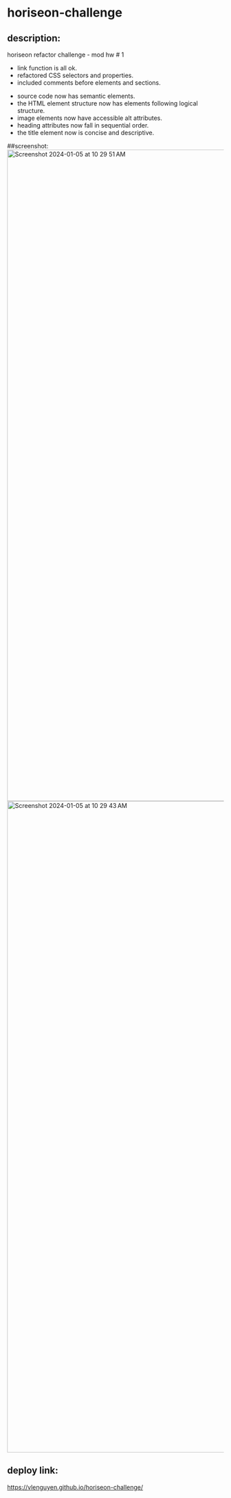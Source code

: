 # horiseon-challenge

## description: 
horiseon refactor challenge - mod hw # 1

- link function is all ok.
- refactored CSS selectors and properties.
- included comments before elements and sections.

* source code now has semantic elements.
* the HTML element structure now has elements following logical structure.
* image elements now have accessible alt attributes.
* heading attributes now fall in sequential order.
* the title element now is concise and descriptive.

##screenshot:
<img width="1512" alt="Screenshot 2024-01-05 at 10 29 51 AM" src="https://github.com/vlenguyen/horiseon-challenge/assets/153579544/97fbe917-85b3-4d58-9866-a0fb3d6e8b86">
<img width="1512" alt="Screenshot 2024-01-05 at 10 29 43 AM" src="https://github.com/vlenguyen/horiseon-challenge/assets/153579544/9c5d28a2-7405-402c-85fd-bdf940787a16">


## deploy link: 

https://vlenguyen.github.io/horiseon-challenge/
